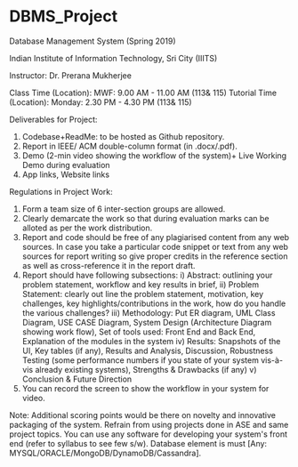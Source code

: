 # DBMS_Project
Database Management System (Spring 2019)

Indian Institute of Information Technology, Sri City (IIITS)

Instructor: Dr. Prerana Mukherjee

Class Time (Location): MWF: 9.00 AM - 11.00 AM (113& 115)
Tutorial Time (Location): Monday: 2.30 PM - 4.30 PM (113& 115)

Deliverables for Project:
1. Codebase+ReadMe: to be hosted as Github repository. 
2. Report in IEEE/ ACM double-column format (in .docx/.pdf).
3. Demo (2-min video showing the workflow of the system)+ Live Working Demo during evaluation
4. App links, Website links

Regulations in Project Work:
1. Form a team size of 6 inter-section groups are allowed.
2. Clearly demarcate the work so that during evaluation marks can be alloted as per the work distribution. 
3. Report and code should be free of any plagiarised content from any web sources. In case you take a particular code snippet or text from any web sources for report writing so give proper credits in the reference section as well as cross-reference it in the report draft.
4. Report should have following subsections: i) Abstract: outlining your problem statement, workflow and key results in brief, ii) Problem Statement: clearly out line the problem statement, motivation, key challenges, key highlights/contributions in the work, how do you handle the various challenges?
iii) Methodology: Put ER diagram, UML Class Diagram, USE CASE Diagram, System Design (Architecture Diagram showing work flow), Set of tools used: Front End and Back End, Explanation of the modules in the system
iv) Results: Snapshots of the UI, Key tables (if any), Results and Analysis, Discussion, Robustness Testing (some performance numbers if you state of your system vis-à-vis already existing systems), Strengths & Drawbacks (if any)
v) Conclusion & Future Direction
5. You can record the screen to show the workflow in your system for video.

Note: Additional scoring points would be there on novelty and innovative packaging of the system. Refrain from using projects done in ASE and same project topics. You can use any software for developing your system's front end (refer to syllabus to see few s/w). Database element is must [Any: MYSQL/ORACLE/MongoDB/DynamoDB/Cassandra]. 
